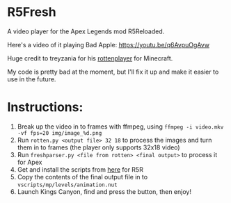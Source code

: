 # R5Fresh

A video player for the Apex Legends mod R5Reloaded.

Here's a video of it playing Bad Apple: https://youtu.be/q6AvpuOgAvw

Huge credit to treyzania for his [rottenplayer](https://gitlab.com/delbonis/rottenplayer) for Minecraft.

My code is pretty bad at the moment, but I'll fix it up and make it easier to use in the future.

# Instructions:
1. Break up the video in to frames with ffmpeg, using `ffmpeg -i video.mkv -vf fps=20 img/image_%d.png`
2. Run `rotten.py <output file> 32 18` to process the images and turn them in to frames (the player only supports 32x18 video)
3. Run `freshparser.py <file from rotten> <final output>` to process it for Apex
4. Get and install the scripts from [here](https://github.com/mostlyfireproof/scripts_r5/tree/BadApple) for R5R
5. Copy the contents of the final output file in to `vscripts/mp/levels/animation.nut`
6. Launch Kings Canyon, find and press the button, then enjoy!
